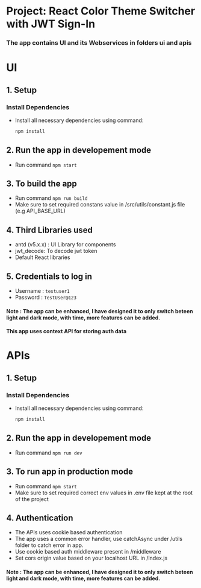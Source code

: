 # Project: React Color Theme Switcher with JWT Sign-In

### The app contains UI and its Webservices in folders ui and apis

# UI 
## 1. Setup

### Install Dependencies
- Install all necessary dependencies using command:

   ```bash
   npm install
   ```

## 2. Run the app in developement mode
- Run command ```npm start```

## 3. To build the app
- Run command ```npm run build```
- Make sure to set required constans value in /src/utils/constant.js file (e.g API_BASE_URL)

## 4. Third Libraries used
- antd (v5.x.x) : UI Library for components
- jwt_decode: To decode jwt token
- Default React libraries

## 5. Credentials to log in
- Username : `testuser1`
- Password : `TestUser@123`

#### Note : The app can be enhanced, I have designed it to only switch beteen light and dark mode, with time, more features can be added.
#### This app uses context API for storing auth data

# APIs 
## 1. Setup

### Install Dependencies
- Install all necessary dependencies using command:

   ```bash
   npm install
   ```

## 2. Run the app in developement mode
- Run command ```npm run dev```

## 3. To run app in production mode
- Run command ```npm start```
- Make sure to set required correct env values in .env file kept at the root of the project

## 4. Authentication
- The APIs uses cookie based authentication
- The app uses a common error handler, use catchAsync under /utils folder to catch error in app.
- Use cookie based auth middleware present in /middleware
- Set cors origin value based on your localhost URL in /index.js

#### Note : The app can be enhanced, I have designed it to only switch beteen light and dark mode, with time, more features can be added.
